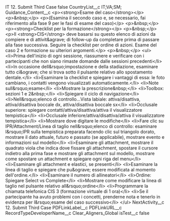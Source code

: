 <?xml version="1.0" encoding="UTF-8"?>
<CustomMetadata xmlns="http://soap.sforce.com/2006/04/metadata" xmlns:xsi="http://www.w3.org/2001/XMLSchema-instance" xmlns:xsd="http://www.w3.org/2001/XMLSchema">
    <label>IT 12. Submit Third Case</label>
    <protected>false</protected>
    <values>
        <field>CountryList__c</field>
        <value xsi:type="xsd:string">IT;VA;SM;</value>
    </values>
    <values>
        <field>Guidance_Content__c</field>
        <value xsi:type="xsd:string">&lt;p&gt;&lt;strong&gt;Esame del caso&lt;/strong&gt;&lt;/p&gt;
&lt;p&gt;&amp;nbsp;&lt;/p&gt;
&lt;p&gt;(Esamina il secondo caso e, se necessario, fai riferimento alla fase 9 per le fasi di esame del caso)&lt;/p&gt;
&lt;p&gt;&amp;nbsp;&lt;/p&gt;
&lt;p&gt;&lt;strong&gt;Checklist per la formazione&lt;/strong&gt;&lt;/p&gt;
&lt;p&gt;&amp;nbsp;&lt;/p&gt;
&lt;p&gt;Il &lt;strong&gt;CIS&lt;/strong&gt; deve basarsi su questo elenco di azioni da compiere e di attivit&amp;agrave; di follow-up da completare prima di passare alla fase successiva. Seguire la checklist per ordine di azioni. Esame del caso 2 e formazione su ulteriori argomenti.&lt;/p&gt;
&lt;p&gt;&amp;nbsp;&lt;/p&gt;
&lt;ul&gt;
&lt;li&gt;Prima dell&apos;inizio di ogni sessione, riassumere e verificare con i partecipanti che non siano rimaste domande dalle sessioni precedenti&lt;/li&gt;
&lt;li&gt;In occasione dell&amp;rsquo;impostazione e della stadiazione, esaminare tutto ci&amp;ograve; che si trova sotto il pulsante relativo allo spostamento dentale.&lt;/li&gt;
&lt;li&gt;Esaminare la checklist e spiegare i vantaggi di essa: le foto cambiano, i contatti vengono visualizzati automaticamente.&lt;/li&gt;
&lt;li&gt;Note sull&amp;rsquo;esame&lt;/li&gt;
&lt;li&gt;Mostrare la prescrizione&amp;nbsp;&lt;/li&gt;
&lt;li&gt;Toolbox: sezioni 1 e 2&amp;nbsp;&lt;/li&gt;
&lt;li&gt;Spiegare il ciclo di navigazione&lt;/li&gt;
&lt;li&gt;Nell&amp;rsquo;elenco di controllo...Vista labiale: attiva/disattiva, attiva/disattiva boccale dx, attiva/disattiva boccale sx&lt;/li&gt;
&lt;li&gt;Occlusale superiore: spiegare contatti/attiva/disattiva/attiva il visualizzatore tempistica&lt;/li&gt;
&lt;li&gt;Occlusale inferiore/attiva/disattiva/attiva il visualizzatore tempistica&lt;/li&gt;
&lt;li&gt;Mostrare dove digitare le modifiche&lt;/li&gt;
&lt;li&gt;Fare clic su IPR/Attachment/Linea di taglio nell&amp;rsquo;elenco di controllo: esaminare l&amp;rsquo;IPR sulla tempistica preparata facendo clic sul triangolo dorato, mostrare il dato attuale, futuro e passato (se applicabile), mostrare evento e informazioni sul modello&lt;/li&gt;
&lt;li&gt;Esaminare gli attachment, mostrare il quadrato viola che indica dove fissare gli attachment, spostare il cursore indietro alla prima fase e mostrare gli attachment sul modello, mostrare come spostare un attachment e spiegare ogni riga del menu&lt;/li&gt;
&lt;li&gt;Esaminare gli attachment e elastici, se presenti&lt;/li&gt;
&lt;li&gt;Esaminare la linea di taglio e spiegare che pu&amp;ograve; essere modificata al momento dell&apos;ordine.&lt;/li&gt;
&lt;li&gt;Esaminare il numero di allineatori&lt;/li&gt;
&lt;li&gt;Ordine: Spiegare Select vs Complete&lt;/li&gt;
&lt;li&gt;Mostrare come modificare la linea di taglio nel pulsante relativo all&amp;rsquo;ordine&lt;/li&gt;
&lt;li&gt;Programmare la chiamata telefonica CIS 3 (formazione virtuale di 1 ora)&lt;/li&gt;
&lt;li&gt;Se il partecipante ha avuto problemi con i concetti, prenderne nota e tenerlo in evidenza per l&amp;rsquo;esame del caso successivo&lt;/li&gt;
&lt;/ul&gt;</value>
    </values>
    <values>
        <field>NextActivity__c</field>
        <value xsi:type="xsd:string">12. Submit Third Case</value>
    </values>
    <values>
        <field>PDFLinkLabel__c</field>
        <value xsi:nil="true"/>
    </values>
    <values>
        <field>PDFLinkURL__c</field>
        <value xsi:nil="true"/>
    </values>
    <values>
        <field>RecordTypeDeveloperName__c</field>
        <value xsi:type="xsd:string">Clear_Aligners_Global</value>
    </values>
    <values>
        <field>isTest__c</field>
        <value xsi:type="xsd:boolean">false</value>
    </values>
</CustomMetadata>
